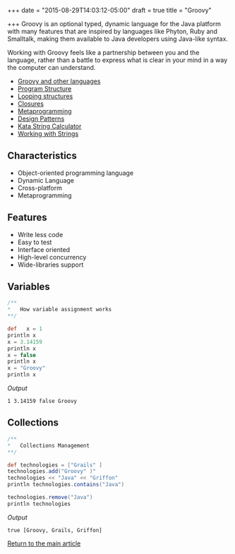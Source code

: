 +++
date = "2015-08-29T14:03:12-05:00"
draft = true
title = "Groovy"

+++
Groovy is an optional typed, dynamic language for the Java platform with many features that are inspired by languages like Phyton, Ruby and Smalltalk, making them available to Java developers using Java-like syntax.

Working with Groovy feels like a partnership between you and the language, rather than a battle to express what is clear in your mind in a way the computer can understand.

* [Groovy and other languages](/techtalk/groovy_and_other_languages)
* [Program Structure](/techtalk/program_structure)
* [Looping structures](/techtalk/looping_structures)
* [Closures](/techtalk/closures)
* [Metaprogramming](/techtalk/metaprogramming)
* [Design Patterns](/techtalk/design_patterns)
* [Kata String Calculator](/techtalk/kata_string_calculator)
* [Working with Strings](/techtalk/working_with_strings)

## Characteristics

* Object-oriented programming language
* Dynamic Language
* Cross-platform
* Metaprogramming

## Features

* Write less code
* Easy to test
* Interface oriented
* High-level concurrency
* Wide-libraries support

## Variables

```groovy
/**
*   How variable assignment works
**/

def   x = 1
println x
x = 3.14159
println x
x = false
println x
x = "Groovy"
println x
```
*Output*

`1
3.14159
false
Groovy`

## Collections

```groovy
/**
*   Collections Management
**/

def technologies = ["Grails" ]
technologies.add("Groovy" )"
technologies << "Java" << "Griffon"
println technologies.contains("Java")

technologies.remove("Java")
println technologies
```

*Output*

`true
[Groovy, Grails, Griffon]`

[Return to the main article](/techtalk/techtalks)

